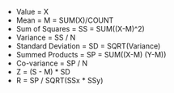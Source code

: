- Value = X
- Mean = M = SUM(X)/COUNT
- Sum of Squares = SS = SUM((X-M)^2)
- Variance = SS / N
- Standard Deviation = SD = SQRT(Variance)
- Summed Products = SP = SUM((X-M) (Y-M))
- Co-variance = SP / N
- Z = (S - M) * SD
- R = SP / SQRT(SSx * SSy)




